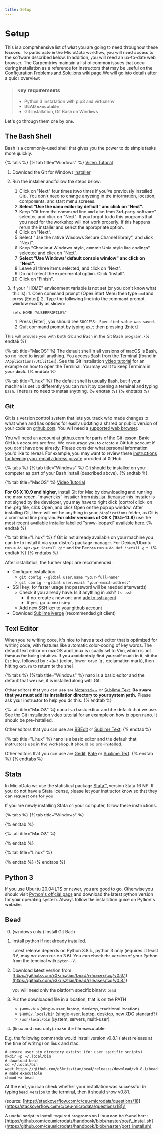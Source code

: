 ```yaml
---
title: Setup
---
```


# Setup

This is a comprehensive list of what you are going to need throughout these lessons. To participate in the MicroData workflow, you will need access to the software described below. In addition, you will need an up-to-date web browser. The Carpemtries maintain a list of common issues that occur during installation as a reference for instructors that may be useful on the [Configuration Problems and Solutions wiki page](https://github.com/swcarpentry/workshop-template/wiki/Configuration-Problems-and-Solutions).We will go into details after a quick overview:

> ### Key requirements
>
> * Python 3 installation with pip3 and virtualenv
> * BEAD executable
> * Git installation, Git Bash on Windows

Let's go through them one by one.

## The Bash Shell

Bash is a commonly-used shell that gives you the power to do simple tasks more quickly.

{% tabs %}
{% tab title="Windows" %}
[Video Tutorial](https://www.youtube.com/watch?v=339AEqk9c-8)

1. Download the Git for Windows [installer](https://git-for-windows.github.io/).
2. Run the installer and follow the steps below:
   1. Click on "Next" four times \(two times if you've previously installed Git\). You don't need to change anything in the Information, location, components, and start menu screens.
   2. **Select "Use the nano editor by default" and click on "Next".**
   3. Keep "Git from the command line and also from 3rd-party software" selected and click on "Next". If you forgot to do this programs that you need for the workshop will not work properly. If this happens rerun the installer and select the appropriate option.
   4. Click on "Next".
   5. Select "Use the native Windows Secure Channel library", and click "Next".
   6. Keep "Checkout Windows-style, commit Unix-style line endings" selected and click on "Next".
   7. **Select "Use Windows' default console window" and click on "Next".**
   8. Leave all three items selected, and click on "Next".
   9. Do not select the experimental option. Click "Install".
   10. Click on "Finish".
3. If your "HOME" environment variable is not set \(or you don't know what this is\): 1. Open command prompt \(Open Start Menu then type `cmd` and press \[Enter\]\) 2. Type the following line into the command prompt window exactly as shown:

   `setx HOME "%USERPROFILE%"`

   1. Press \[Enter\], you should see `SUCCESS: Specified value was saved.`
   2. Quit command prompt by typing `exit` then pressing \[Enter\]

This will provide you with both Git and Bash in the Git Bash program.
{% endtab %}

{% tab title="MacOS" %}
The default shell in all versions of macOS is Bash, so no need to install anything. You access Bash from the Terminal \(found in `/Applications/Utilities`\). See the Git installation [video tutorial](https://www.youtube.com/watch?v=9LQhwETCdwY) for an example on how to open the Terminal. You may want to keep Terminal in your dock.
{% endtab %}

{% tab title="Linux" %}
The default shell is usually Bash, but if your machine is set up differently you can run it by opening a terminal and typing `bash`. There is no need to install anything.
{% endtab %}
{% endtabs %}

## Git

Git is a version control system that lets you track who made changes to what when and has options for easily updating a shared or public version of your code on [github.com](https://github.com/). You will need a [supported web browser](https://help.github.com/articles/supported-browsers/).

You will need an account at [github.com](https://github.com/) for parts of the Git lesson. Basic GitHub accounts are free. We encourage you to create a GitHub account if you don't have one already. Please consider what personal information you'd like to reveal. For example, you may want to review these [instructions for keeping your email address private](https://help.github.com/articles/keeping-your-email-address-private/) provided at GitHub.

{% tabs %}
{% tab title="Windows" %}
Git should be installed on your computer as part of your Bash install \(described above\).
{% endtab %}

{% tab title="MacOS" %}
[Video Tutorial](https://www.youtube.com/watch?v=9LQhwETCdwY)

**For OS X 10.9 and higher**, install Git for Mac by downloading and running the most recent "mavericks" installer from [this list](http://sourceforge.net/projects/git-osx-installer/files/). Because this installer is not signed by the developer, you may have to right click \(control click\) on the .pkg file, click Open, and click Open on the pop up window. After installing Git, there will not be anything in your `/Applications` folder, as Git is a command line program. **For older versions of OS X \(10.5-10.8\)** use the most recent available installer labelled "snow-leopard" [available here](http://sourceforge.net/projects/git-osx-installer/files/).
{% endtab %}

{% tab title="Linux" %}
If Git is not already available on your machine you can try to install it via your distro's package manager. For Debian/Ubuntu run `sudo apt-get install git` and for Fedora run `sudo dnf install git`.
{% endtab %}
{% endtabs %}

After installation, the further steps are recommended:

* Configure installation    
  * `git config --global user.name "your-full-name"`    
  * `git config --global user.email "your-email-address"`     
* SSH key: for faster usage \(no password will be needed afterwards\)    
  * Check if you already have: Is it anything in .ssh? `ls .ssh`    
    * if no, create a new one and [add to ssh agent](https://help.github.com/en/articles/generating-a-new-ssh-key-and-adding-it-to-the-ssh-agent)                             
    * if yes, go to next step        
  * [Add new SSH key](https://help.github.com/en/articles/adding-a-new-ssh-key-to-your-github-account) to your github account           
* Download [Sublime Merge](https://www.sublimemerge.com/download) \(recommended git client\)

## Text Editor

When you're writing code, it's nice to have a text editor that is optimized for writing code, with features like automatic color-coding of key words. The default text editor on macOS and Linux is usually set to Vim, which is not famous for being intuitive. If you accidentally find yourself stuck in it, hit the `Esc` key, followed by `:`+`Q`+`!` \(colon, lower-case 'q', exclamation mark\), then hitting `Return` to return to the shell.

{% tabs %}
{% tab title="Windows" %}
nano is a basic editor and the default that we use, it is installed along with Git.

Other editors that you can use are [Notepad++](https://notepad-plus-plus.org/) or [Sublime Text](https://www.sublimetext.com/). **Be aware that you must add its installation directory to your system path.** Please ask your instructor to help you do this.
{% endtab %}

{% tab title="MacOS" %}
nano is a basic editor and the default that we use. See the Git installation [video tutorial](https://www.youtube.com/watch?v=9LQhwETCdwY) for an example on how to open nano. It should be pre-installed.

Other editors that you can use are [BBEdit](https://www.barebones.com/products/bbedit/) or [Sublime Text](https://www.sublimetext.com/).
{% endtab %}

{% tab title="Linux" %}
nano is a basic editor and the default that instructors use in the workshop. It should be pre-installed.

Other editors that you can use are [Gedit](https://wiki.gnome.org/Apps/Gedit), [Kate](https://kate-editor.org/) or [Sublime Text](https://www.sublimetext.com/).
{% endtab %}
{% endtabs %}

## Stata

In MicroData we use the statistical package [Stata](https://www.stata.com/products/)[™](https://korenmiklos.github.io/2020-08-23-eea/license.html), version Stata 16 MP. If you do not have a Stata license, please let your instructor know so that they can request one for you.

If you are newly installing Stata on your computer, follow these instructions.

{% tabs %}
{% tab title="Windows" %}

{% endtab %}

{% tab title="MacOS" %}

{% endtab %}

{% tab title="Linux" %}

{% endtab %}
{% endtabs %}

## Python 3

If you use Ubuntu 20.04 LTS or newer, you are good to go. Otherwise you should visit [Python's official page](https://www.python.org/downloads/) and download the latest python version for your operating system. Always follow the installation guide on Python's website.

## Bead

0. (windows only:) Install Git Bash
1. Install python if not already installed.

   Latest release depends on Python 3.8.5., python 3 only (requires at least 3.6, may not even run on 3.6).
   You can check the version of your Python from the terminal with `pyton -V`.

2. Download latest version from [https://github.com/e3krisztian/bead/releases/tag/v0.8.1](https://github.com/e3krisztian/bead/releases/tag/v0.8.1)

   you will need only the platform specific binary: `bead`

3. Put the downloaded file in a location, that is on the PATH

   * `$HOME/bin`  \(single-user, laptop, desktop, traditional location\)
   * `$HOME/.local/bin` \(single-user, laptop, desktop, new XDG standard?\)
   * `/usr/local/bin` \(system, servers, multi-user\)

4. \(linux and mac only\): make the file executable

E.g. the following commands would install version v0.8.1 \(latest release at the time of writing\) on linux and mac:

```text
# ensure user bin directory existst (for user specific scripts)
mkdir -p ~/.local/bin
# download bead
cd ~/.local/bin
wget https://github.com/e3krisztian/bead/releases/download/v0.8.1/bead
# make executable
chmod +x bead
```
At the end, you can check whether your installation was successful by typing `bead version` to the terminal, then it should show v0.8.1.

\(source: [https://stackoverflow.com/c/ceu-microdata/questions/18](https://stackoverflow.com/c/ceu-microdata/questions/18)\)

A useful script to install required programs on Linux can be found here: [https://github.com/ceumicrodata/handbook/blob/master/post\_install.sh](https://github.com/ceumicrodata/handbook/blob/master/post_install.sh)
